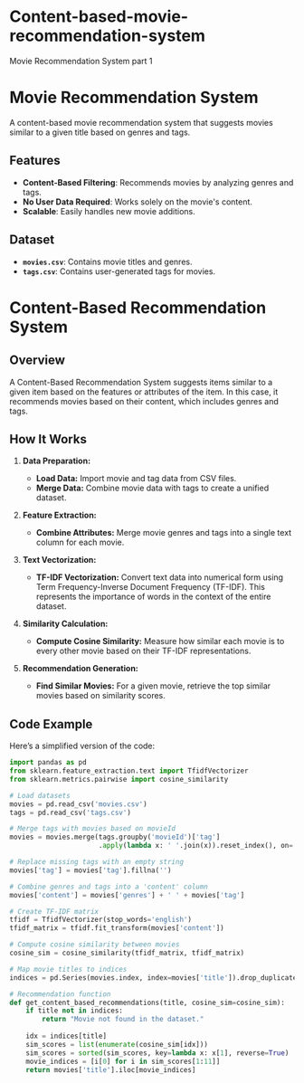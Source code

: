 # Content-based-movie-recommendation-system  
Movie Recommendation System part 1 

# Movie Recommendation System

A content-based movie recommendation system that suggests movies similar to a given title based on genres and tags.

## Features

- **Content-Based Filtering**: Recommends movies by analyzing genres and tags.
- **No User Data Required**: Works solely on the movie's content.
- **Scalable**: Easily handles new movie additions.

## Dataset

- **`movies.csv`**: Contains movie titles and genres.
- **`tags.csv`**: Contains user-generated tags for movies.




# Content-Based Recommendation System

## Overview

A Content-Based Recommendation System suggests items similar to a given item based on the features or attributes of the item. In this case, it recommends movies based on their content, which includes genres and tags.

## How It Works

1. **Data Preparation:**
   - **Load Data:** Import movie and tag data from CSV files.
   - **Merge Data:** Combine movie data with tags to create a unified dataset.

2. **Feature Extraction:**
   - **Combine Attributes:** Merge movie genres and tags into a single text column for each movie.

3. **Text Vectorization:**
   - **TF-IDF Vectorization:** Convert text data into numerical form using Term Frequency-Inverse Document Frequency (TF-IDF). This represents the importance of words in the context of the entire dataset.

4. **Similarity Calculation:**
   - **Compute Cosine Similarity:** Measure how similar each movie is to every other movie based on their TF-IDF representations.

5. **Recommendation Generation:**
   - **Find Similar Movies:** For a given movie, retrieve the top similar movies based on similarity scores.

## Code Example

Here’s a simplified version of the code:

```python
import pandas as pd
from sklearn.feature_extraction.text import TfidfVectorizer
from sklearn.metrics.pairwise import cosine_similarity

# Load datasets
movies = pd.read_csv('movies.csv')
tags = pd.read_csv('tags.csv')

# Merge tags with movies based on movieId
movies = movies.merge(tags.groupby('movieId')['tag']
                      .apply(lambda x: ' '.join(x)).reset_index(), on='movieId', how='left')

# Replace missing tags with an empty string
movies['tag'] = movies['tag'].fillna('')

# Combine genres and tags into a 'content' column
movies['content'] = movies['genres'] + ' ' + movies['tag']

# Create TF-IDF matrix
tfidf = TfidfVectorizer(stop_words='english')
tfidf_matrix = tfidf.fit_transform(movies['content'])

# Compute cosine similarity between movies
cosine_sim = cosine_similarity(tfidf_matrix, tfidf_matrix)

# Map movie titles to indices
indices = pd.Series(movies.index, index=movies['title']).drop_duplicates()

# Recommendation function
def get_content_based_recommendations(title, cosine_sim=cosine_sim):
    if title not in indices:
        return "Movie not found in the dataset."
    
    idx = indices[title]
    sim_scores = list(enumerate(cosine_sim[idx]))
    sim_scores = sorted(sim_scores, key=lambda x: x[1], reverse=True)
    movie_indices = [i[0] for i in sim_scores[1:11]]
    return movies['title'].iloc[movie_indices]

